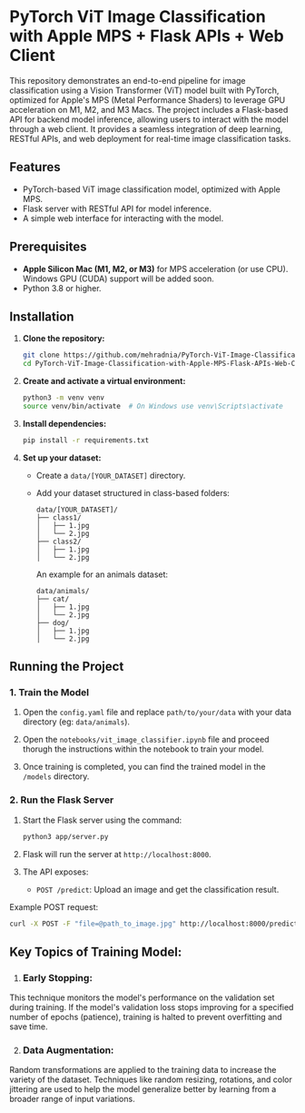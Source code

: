 # PyTorch ViT Image Classification with Apple MPS + Flask APIs + Web Client

This repository demonstrates an end-to-end pipeline for image classification using a Vision Transformer (ViT) model built with PyTorch, optimized for Apple's MPS (Metal Performance Shaders) to leverage GPU acceleration on M1, M2, and M3 Macs. The project includes a Flask-based API for backend model inference, allowing users to interact with the model through a web client. It provides a seamless integration of deep learning, RESTful APIs, and web deployment for real-time image classification tasks.


## Features
- PyTorch-based ViT image classification model, optimized with Apple MPS.
- Flask server with RESTful API for model inference.
- A simple web interface for interacting with the model.

## Prerequisites
- **Apple Silicon Mac (M1, M2, or M3)** for MPS acceleration (or use CPU). Windows GPU (CUDA) support will be added soon.
- Python 3.8 or higher.

## Installation
1. **Clone the repository:**
    ```bash
    git clone https://github.com/mehradnia/PyTorch-ViT-Image-Classification-with-Apple-MPS-Flask-APIs-Web-Client.git
    cd PyTorch-ViT-Image-Classification-with-Apple-MPS-Flask-APIs-Web-Client
    ```

2. **Create and activate a virtual environment:**
    ```bash
    python3 -m venv venv
    source venv/bin/activate  # On Windows use venv\Scripts\activate
    ```

3. **Install dependencies:**
    ```bash
    pip install -r requirements.txt
    ```

4. **Set up your dataset:**
    - Create a `data/[YOUR_DATASET]` directory.
    - Add your dataset structured in class-based folders:
      ```
      data/[YOUR_DATASET]/
      ├── class1/
      │   ├── 1.jpg
      │   └── 2.jpg
      ├── class2/
      │   ├── 1.jpg
      │   └── 2.jpg
      ```

      An example for an animals dataset:
      ```
      data/animals/
      ├── cat/
      │   ├── 1.jpg
      │   └── 2.jpg
      ├── dog/
      │   ├── 1.jpg
      │   └── 2.jpg
      ```

## Running the Project

### 1. Train the Model
1. Open the `config.yaml` file and replace `path/to/your/data` with your data directory (eg: `data/animals`).

2. Open the `notebooks/vit_image_classifier.ipynb` file and proceed thorugh the instructions within the notebook to train your model.

3. Once training is completed, you can find the trained model in the `/models` directory.

### 2. Run the Flask Server
1. Start the Flask server using the command:
    ```bash
    python3 app/server.py
    ```

2. Flask will run the server at `http://localhost:8000`.

3. The API exposes:
   - `POST /predict`: Upload an image and get the classification result.

Example POST request:
```bash
curl -X POST -F "file=@path_to_image.jpg" http://localhost:8000/predict
```

## Key Topics of Training Model:

1. ### Early Stopping: 
This technique monitors the model's performance on the validation set during training. If the model's validation loss stops improving for a specified number of epochs (patience), training is halted to prevent overfitting and save time.

2. ### Data Augmentation: 
Random transformations are applied to the training data to increase the variety of the dataset. Techniques like random resizing, rotations, and color jittering are used to help the model generalize better by learning from a broader range of input variations.
